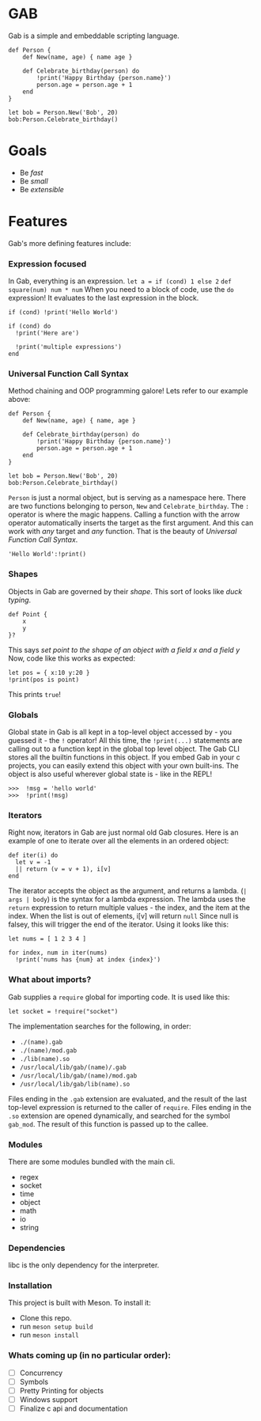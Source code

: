 # GAB
Gab is a simple and embeddable scripting language.

```
def Person {
    def New(name, age) { name age }

    def Celebrate_birthday(person) do
        !print('Happy Birthday {person.name}')
        person.age = person.age + 1
    end
}

let bob = Person.New('Bob', 20)
bob:Person.Celebrate_birthday()

```
# Goals
 - Be *fast*
 - Be *small*
 - Be *extensible*
# Features
Gab's more defining features include:
### Expression focused
In Gab, everything is an expression. 
`let a = if (cond) 1 else 2`
`def square(num) num * num`
When you need to a block of code, use the `do` expression!
It evaluates to the last expression in the block.
```
if (cond) !print('Hello World')

if (cond) do
  !print('Here are')

  !print('multiple expressions')
end
```
### Universal Function Call Syntax
Method chaining and OOP programming galore! Lets refer to our example above:
```
def Person {
    def New(name, age) { name, age }

    def Celebrate_birthday(person) do
        !print('Happy Birthday {person.name}')
        person.age = person.age + 1
    end
}

let bob = Person.New('Bob', 20)
bob:Person.Celebrate_birthday()

```
`Person` is just a normal object, but is serving as a namespace here. There are two functions belonging to person, `New` and `Celebrate_birthday`. 
The `:` operator is where the magic happens. Calling a function with the arrow operator automatically inserts the target as the first argument. And this can work with *any* target and *any* function. That is the beauty of *Universal Function Call Syntax*.
```
'Hello World':!print()
```
### Shapes
Objects in Gab are governed by their *shape*. This sort of looks like *duck typing*.
```
def Point {
    x
    y
}?
```
This says *set point to the shape of an object with a field x and a field y*
Now, code like this works as expected:
```
let pos = { x:10 y:20 }
!print(pos is point)
```
This prints `true`!
### Globals
Global state in Gab is all kept in a top-level object accessed by - you guessed it - the `!` operator!
All this time, the `!print(...)` statements are calling out to a function kept in the global top level object.
The Gab CLI stores all the builtin functions in this object. If you embed Gab in your c projects, you can easily
extend this object with your own built-ins.
The object is also useful wherever global state is - like in the REPL!
```
>>>  !msg = 'hello world'
>>>  !print(!msg)
```
### Iterators
Right now, iterators in Gab are just normal old Gab closures.
Here is an example of one to iterate over all the elements in an ordered object:
```
def iter(i) do
  let v = -1
  || return (v = v + 1), i[v]
end
```
The iterator accepts the object as the argument, and returns a lambda.
(`| args | body`) is the syntax for a lambda expression.
The lambda uses the `return` expression to return multiple values -  the index, and the item at the index. When the list is out of elements, i[v] will return `null`
Since null is falsey, this will trigger the end of the iterator. Using it looks like this:
```
let nums = [ 1 2 3 4 ]

for index, num in iter(nums)
  !print('nums has {num} at index {index}')
```
### What about imports?
Gab supplies a `require` global for importing code. 
It is used like this:
```
let socket = !require("socket")
```
The implementation searches for the following, in order:
 - `./(name).gab`
 - `./(name)/mod.gab`
 - `./lib(name).so`
 - `/usr/local/lib/gab/(name)/.gab`
 - `/usr/local/lib/gab/(name)/mod.gab`
 - `/usr/local/lib/gab/lib(name).so`

 Files ending in the `.gab` extension are evaluated, and the result of the last top-level expression is returned to the caller of `require`. Files ending in the `.so` extension are opened dynamically, and searched for the symbol `gab_mod`. The result of this function is passed up to the callee.
### Modules
There are some modules bundled with the main cli.
  - regex
  - socket
  - time
  - object
  - math
  - io
  - string
### Dependencies
libc is the only dependency for the interpreter.
### Installation
This project is built with Meson. To install it:
  - Clone this repo.
  - run `meson setup build`
  - run `meson install`
### Whats coming up (in no particular order):
 - [ ] Concurrency
 - [ ] Symbols
 - [ ] Pretty Printing for objects
 - [ ] Windows support
 - [ ] Finalize c api and documentation
